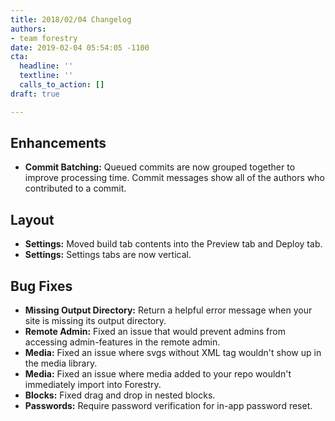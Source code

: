 ```yaml
---
title: 2018/02/04 Changelog
authors:
- team forestry
date: 2019-02-04 05:54:05 -1100
cta:
  headline: ''
  textline: ''
  calls_to_action: []
draft: true

---
```

## Enhancements

* **Commit Batching:** Queued commits are now grouped together to improve processing time. Commit messages show all of the authors who contributed to a commit.

## Layout

* **Settings:** Moved build tab contents into the Preview tab and Deploy tab.
* **Settings:** Settings tabs are now vertical.

## Bug Fixes

* **Missing Output Directory:**  Return a helpful error message when your site is missing its output directory.
* **Remote Admin:** Fixed an issue that would prevent admins from accessing admin-features in the remote admin.
* **Media:** Fixed an issue where svgs without XML tag wouldn't show up in the media library.
* **Media:** Fixed an issue where media added to your repo wouldn't immediately import into Forestry.
* **Blocks:** Fixed drag and drop in nested blocks.
* **Passwords:** Require password verification for in-app password reset.